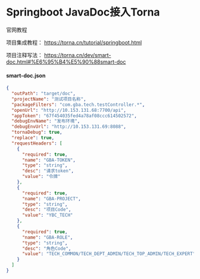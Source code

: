 # Springboot JavaDoc接入Torna

官网教程

项目集成教程： https://torna.cn/tutorial/springboot.html

项目注释写法： https://torna.cn/dev/smart-doc.html#%E6%95%B4%E5%90%88smart-doc

#### smart-doc.json

```json
{
  "outPath": "target/doc",
  "projectName": "测试项目名称",
  "packageFilters": "com.gba.tech.testController.*",
  "openUrl": "http://10.153.131.68:7700/api",
  "appToken": "67f454035fed4a78af08ccc614502572",
  "debugEnvName": "发布环境",
  "debugEnvUrl": "http://10.153.131.69:8088",
  "tornaDebug": true,
  "replace": true,
  "requestHeaders": [
    {
      "required": true,
      "name": "GBA-TOKEN",
      "type": "string",
      "desc": "请求token",
      "value": "令牌"
    },
    {
      "required": true,
      "name": "GBA-PROJECT",
      "type": "string",
      "desc": "项目Code",
      "value": "YBC_TECH"
    },
    {
      "required": true,
      "name": "GBA-ROLE",
      "type": "string",
      "desc": "角色Code",
      "value": "TECH_COMMON/TECH_DEPT_ADMIN/TECH_TOP_ADMIN/TECH_EXPERT"
    }
  ]
}
```
